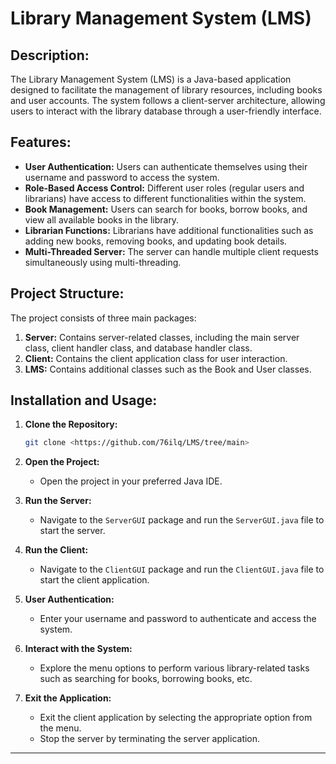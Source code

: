 # Library Management System (LMS)

## Description:
The Library Management System (LMS) is a Java-based application designed to facilitate the management of library resources, including books and user accounts. The system follows a client-server architecture, allowing users to interact with the library database through a user-friendly interface.

## Features:
- **User Authentication:** Users can authenticate themselves using their username and password to access the system.
- **Role-Based Access Control:** Different user roles (regular users and librarians) have access to different functionalities within the system.
- **Book Management:** Users can search for books, borrow books, and view all available books in the library.
- **Librarian Functions:** Librarians have additional functionalities such as adding new books, removing books, and updating book details.
- **Multi-Threaded Server:** The server can handle multiple client requests simultaneously using multi-threading.

## Project Structure:
The project consists of three main packages:
1. **Server:** Contains server-related classes, including the main server class, client handler class, and database handler class.
2. **Client:** Contains the client application class for user interaction.
3. **LMS:** Contains additional classes such as the Book and User classes.

## Installation and Usage:
1. **Clone the Repository:**
   ```bash
   git clone <https://github.com/76ilq/LMS/tree/main>
   ```

2. **Open the Project:**
   - Open the project in your preferred Java IDE.

3. **Run the Server:**
   - Navigate to the `ServerGUI` package and run the `ServerGUI.java` file to start the server.

4. **Run the Client:**
   - Navigate to the `ClientGUI` package and run the `ClientGUI.java` file to start the client application.

5. **User Authentication:**
   - Enter your username and password to authenticate and access the system.

6. **Interact with the System:**
   - Explore the menu options to perform various library-related tasks such as searching for books, borrowing books, etc.

7. **Exit the Application:**
   - Exit the client application by selecting the appropriate option from the menu.
   - Stop the server by terminating the server application.




---
